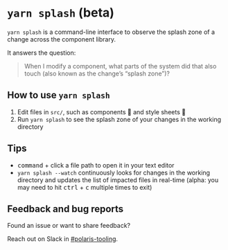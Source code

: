 # `yarn splash` (beta)

`yarn splash` is a command-line interface to observe the splash zone of a change across the component library.

It answers the question:

> When I modify a component, what parts of the system did that also touch (also known as the change’s “splash zone”)?

## How to use `yarn splash`

1. Edit files in `src/`, such as components 🧩 and style sheets 🎨
2. Run `yarn splash` to see the splash zone of your changes in the working directory

## Tips

- <kbd>command</kbd> + click a file path to open it in your text editor
- `yarn splash --watch` continuously looks for changes in the working directory and updates the list of impacted files in real-time (alpha: you may need to hit <kbd>ctrl</kbd> + <kbd>c</kbd> multiple times to exit)

## Feedback and bug reports

Found an issue or want to share feedback?

Reach out on Slack in [#polaris-tooling](https://shopify.slack.com/messages/CCNUS0FML).
